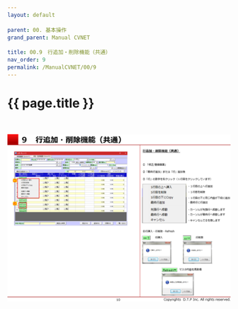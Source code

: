 ```yaml
---
layout: default

parent: 00. 基本操作
grand_parent: Manual CVNET

title: 00.9　行追加・削除機能（共通）
nav_order: 9
permalink: /ManualCVNET/00/9
---
```



# {{ page.title }} <br/><br/>




<a href="/img/KihonSousa/KS11.PNG" target="_blank">
<img src="/img/KihonSousa/KS11.PNG" alt="login image"></a>